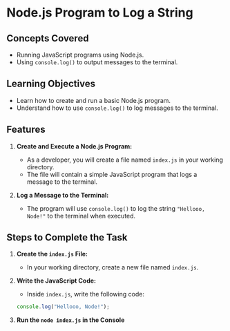 # Node.js Program to Log a String

## Concepts Covered

- Running JavaScript programs using Node.js.
- Using `console.log()` to output messages to the terminal.

## Learning Objectives

- Learn how to create and run a basic Node.js program.
- Understand how to use `console.log()` to log messages to the terminal.

## Features

1. **Create and Execute a Node.js Program:**

   - As a developer, you will create a file named `index.js` in your working directory.
   - The file will contain a simple JavaScript program that logs a message to the terminal.

2. **Log a Message to the Terminal:**
   - The program will use `console.log()` to log the string `"Hellooo, Node!"` to the terminal when executed.

## Steps to Complete the Task

1. **Create the `index.js` File:**

   - In your working directory, create a new file named `index.js`.

2. **Write the JavaScript Code:**

   - Inside `index.js`, write the following code:

   ```javascript
   console.log("Hellooo, Node!");
   ```

3. **Run the `node index.js` in the Console**
